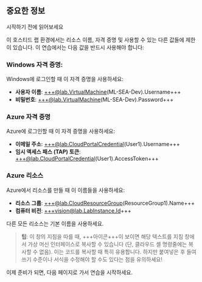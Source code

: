 ## 중요한 정보

시작하기 전에 읽어보세요

이 호스티드 랩 환경에서는 리소스 이름, 자격 증명 및 사용할 수 있는 다른 값들에 제한이 있습니다. 이 연습에서는 다음 값을 반드시 사용해야 합니다:

### Windows 자격 증명:

Windows에 로그인할 때 이 자격 증명을 사용하세요:

- **사용자 이름**: +++@lab.VirtualMachine(ML-SEA-Dev).Username+++
- **비밀번호**: +++@lab.VirtualMachine(ML-SEA-Dev).Password+++

### Azure 자격 증명

Azure에 로그인할 때 이 자격 증명을 사용하세요:

- **이메일 주소**: +++@lab.CloudPortalCredential(User1).Username+++
- **임시 액세스 패스 (TAP) 토큰**: +++@lab.CloudPortalCredential(User1).AccessToken+++

### Azure 리소스

Azure에서 리소스를 만들 때 이 이름들을 사용하세요:

- **리소스 그룹**: +++@lab.CloudResourceGroup(ResourceGroup1).Name+++
- **컴퓨터 비전**: +++vision@lab.LabInstance.Id+++

다른 모든 리소스는 기본 이름을 사용하세요.

> **팁**: 이 창의 지침을 따를 때, +++아이콘+++이 보이면 해당 텍스트를 지침 창에서 가상 머신 인터페이스로 복사할 수 있습니다 (단, 클라우드 셸 명령줄에는 복사할 수 없음). 이는 코드를 복사할 때 특히 유용합니다. 하지만 붙여넣은 후 들여쓰기 수준이나 서식을 수정해야 할 수도 있다는 점을 유의하세요!

이제 준비가 되면, 다음 페이지로 가서 연습을 시작하세요.
